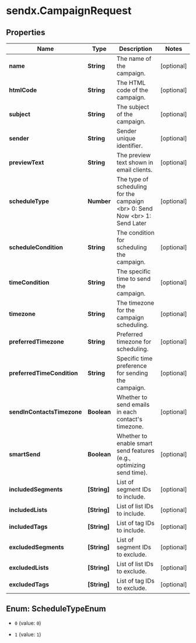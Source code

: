 # sendx.CampaignRequest

## Properties

Name | Type | Description | Notes
------------ | ------------- | ------------- | -------------
**name** | **String** | The name of the campaign. | [optional] 
**htmlCode** | **String** | The HTML code of the campaign. | [optional] 
**subject** | **String** | The subject of the campaign. | [optional] 
**sender** | **String** | Sender unique identifier. | [optional] 
**previewText** | **String** | The preview text shown in email clients. | [optional] 
**scheduleType** | **Number** | The type of scheduling for the campaign &lt;br&gt; 0: Send Now &lt;br&gt; 1: Send Later  | [optional] 
**scheduleCondition** | **String** | The condition for scheduling the campaign. | [optional] 
**timeCondition** | **String** | The specific time to send the campaign. | [optional] 
**timezone** | **String** | The timezone for the campaign scheduling. | [optional] 
**preferredTimezone** | **String** | Preferred timezone for scheduling. | [optional] 
**preferredTimeCondition** | **String** | Specific time preference for sending the campaign. | [optional] 
**sendInContactsTimezone** | **Boolean** | Whether to send emails in each contact&#39;s timezone. | [optional] 
**smartSend** | **Boolean** | Whether to enable smart send features (e.g., optimizing send time). | [optional] 
**includedSegments** | **[String]** | List of segment IDs to include. | [optional] 
**includedLists** | **[String]** | List of list IDs to include. | [optional] 
**includedTags** | **[String]** | List of tag IDs to include. | [optional] 
**excludedSegments** | **[String]** | List of segment IDs to exclude. | [optional] 
**excludedLists** | **[String]** | List of list IDs to exclude. | [optional] 
**excludedTags** | **[String]** | List of tag IDs to exclude. | [optional] 



## Enum: ScheduleTypeEnum


* `0` (value: `0`)

* `1` (value: `1`)




